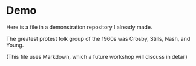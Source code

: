 # Demo
Here is a file in a demonstration repository I already made.

The greatest protest folk group of the 1960s was Crosby, Stills, Nash, and Young.

(This file uses Markdown, which a future workshop will discuss in detail)
